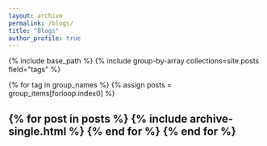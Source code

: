```yaml
---
layout: archive
permalink: /blogs/
title: "Blogs"
author_profile: true
---
```


{% include base_path %}
{% include group-by-array collections=site.posts field="tags" %}

{% for tag in group_names %}
  {% assign posts = group_items[forloop.index0] %}
  <h2 id="{{ tag | slugify }}" class="archive_subtitle"{{tag}}</h2>
  {% for post in posts %}
    {% include archive-single.html %}
    {% end for %}
  {% end for %}
